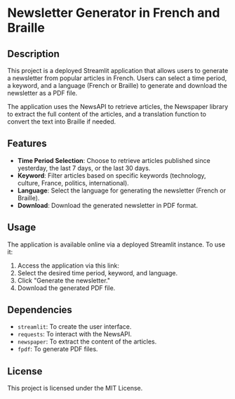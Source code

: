 # Newsletter Generator in French and Braille

## Description

This project is a deployed Streamlit application that allows users to generate a newsletter from popular articles in French. Users can select a time period, a keyword, and a language (French or Braille) to generate and download the newsletter as a PDF file.

The application uses the NewsAPI to retrieve articles, the Newspaper library to extract the full content of the articles, and a translation function to convert the text into Braille if needed.

## Features

- **Time Period Selection**: Choose to retrieve articles published since yesterday, the last 7 days, or the last 30 days.
- **Keyword**: Filter articles based on specific keywords (technology, culture, France, politics, international).
- **Language**: Select the language for generating the newsletter (French or Braille).
- **Download**: Download the generated newsletter in PDF format.

## Usage

The application is available online via a deployed Streamlit instance. To use it:

1. Access the application via this link:
2. Select the desired time period, keyword, and language.
3. Click "Generate the newsletter."
4. Download the generated PDF file.

## Dependencies

- `streamlit`: To create the user interface.
- `requests`: To interact with the NewsAPI.
- `newspaper`: To extract the content of the articles.
- `fpdf`: To generate PDF files.

## License

This project is licensed under the MIT License. 
